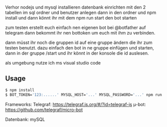 
Verhor nodejs und mysql installieren
datenbank einrichten mit den 2 tabellen im sql ordner und benutzer anlegen
dann in den ordner und npm install und dann könnt ihr mit dem npm run start den bot starten

zum testen erstellt euch einfach nen eigenen bot bei @botfather auf telegram dann bekommt ihr nen bottoken um euch mit ihm zu verbinden.

dann müsst ihr noch die gruppen id auf eine gruppe ändern die ihr zum testen benutzt. dazu einfach den bot in ne gruppe einfügen und starten, dann in der gruppe /start und ihr könnt in der konsole die id auslesen.

als umgebung nutze ich ms visual studio code

## Usage

```sh
$ npm install
$ BOT_TOKEN='123:......' MYSQL_HOST='...' MYSQL_PASSWORD='...' npm run start
```

Frameworks:
Telegraf:   https://telegraf.js.org/#/?id=telegraf-js
μ-bot:      https://github.com/telegraf/micro-bot

Datenbank:  mySQL
